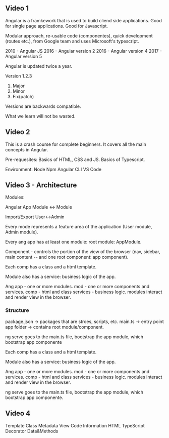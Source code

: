 ## Video 1
Angular is a framkework that is used to build cliend side applications.
Good for single page applications.
Good for Javascript.

Modular approach, re-usable code (componentes), quick development (routes etc.), from Google team and uses Microsoft's typescript.

2010 - Angular JS
2016 - Angular version 2
2016 - Angular version 4
2017 - Angular version 5

Angular is updated twice a year.

Version 1.2.3
1. Major
2. Minor
3. Fix(patch)

Versions are backwards compatible.

What we learn will not be wasted.

## Video 2
This is a crash course for complete beginners.
It covers all the main concepts in Angular.

Pre-requesites:
Basics of HTML, CSS and JS.
Basics of Typescript.

Environment:
Node
Npm
Angular CLI
VS Code

## Video 3 - Architecture
Modules:

Angular App
Module <-> Module

Import/Export
User<->Admin

Every mode represents a feature area of the application (User module, Admin module).

Every ang app has at least one module: root module: AppModule.

Component - controls the portion of the view of the browser (nav, sidebar, main content -- and one root component: app component).

Each comp has a class and a html template.

Module also has a service: business logic of the app.

Ang app - one or more modules.
mod - one or more components and services.
comp - html and class
services - business logic.
modules interact and render view in the browser.

### Structure
package.json -> packages that are stroes, scripts, etc.
main.ts -> entry point
app folder -> contains root module/component.

ng serve goes to the main.ts file, bootstrap the app module, which bootstrap app componente

Each comp has a class and a html template.

Module also has a service: business logic of the app.

Ang app - one or more modules.
mod - one or more components and services.
comp - html and class
services - business logic.
modules interact and render view in the browser.


ng serve goes to the main.ts file, bootstrap the app module, which bootstrap app componente.



## Video 4
Template		Class		Metadata
View			Code		Information
HTML			TypeScript	Decorator
			Data&Methods
